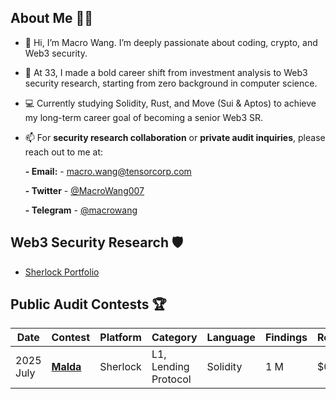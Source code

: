 ## About Me 🕵️‍♂️
- 👋 Hi, I’m Macro Wang. I’m deeply passionate about coding, crypto, and Web3 security.
- 🌱 At 33, I made a bold career shift from investment analysis to Web3 security research, starting from zero background in computer science.
- 💻 Currently studying Solidity, Rust, and Move (Sui & Aptos) to achieve my long-term career goal of becoming a senior Web3 SR.
- 📫 For **security research collaboration** or **private audit inquiries**, please reach out to me at:
  
     **- Email:** - macro.wang@tensorcorp.com
  
     **- Twitter** - [@MacroWang007](https://x.com/MacroWang007)
  
     **- Telegram** - [@macrowang](https://t.me/macrowang)

## Web3 Security Research 🛡️
 
 * [Sherlock Portfolio](https://audits.sherlock.xyz/watson/MacroWang)


## Public Audit Contests 🏆
| **Date**   | **Contest**                                         | **Platform** | **Category** | **Language** | **Findings** | **Result**   | **Rank**  |
|------------|-----------------------------------------------------|--------------|--------------|--------------|--------------|--------------|-----------|
| 2025 July   | [**Malda**](https://audits.sherlock.xyz/contests/1029)| Sherlock  | L1, Lending Protocol | Solidity |   1 M    |  $0.2  |    -    |


<!---
MacroWang001/MacroWang001 is a ✨ special ✨ repository because its `README.md` (this file) appears on your GitHub profile.
You can click the Preview link to take a look at your changes.
--->
